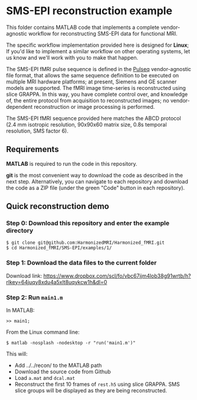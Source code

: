 # SMS-EPI reconstruction example

This folder contains MATLAB code that implements 
a complete vendor-agnostic workflow for reconstructing
SMS-EPI data for functional MRI.

The specific workflow implementation provided here is 
designed for **Linux**;
If you'd like to implement a similar workflow on
other operating systems, let us know and we'll work with
you to make that happen.

The SMS-EPI fMRI pulse sequence is defined in the 
[Pulseq](https://pulseq.github.io/ "Vendor-agnostic MRI pulse sequences")
vendor-agnostic file format,
that allows the same sequence definition to be executed on multiple MRI
hardware platforms; at present, Siemens and GE scanner models 
are supported.
The fMRI image time-series is reconstructed using slice GRAPPA.
In this way, you have complete control over, and knowledge of, 
the entire protocol from acquisition to reconstructed images;
no vendor-dependent reconstruction or image processing is performed.

The SMS-EPI fMRI sequence provided here matches the ABCD protocol
(2.4 mm isotropic resolution, 90x90x60 matrix size, 0.8s temporal resolution,
SMS factor 6).


## Requirements

**MATLAB** is required to run the code in this repository.

**git** is the most convenient way to download the code as described in the next step. 
Alternatively, you can navigate to each repository and download the code as a ZIP file 
(under the green "Code" button in each repository).


## Quick reconstruction demo


### Step 0: Download this repository and enter the example directory

```
$ git clone git@github.com:HarmonizedMRI/Harmonized_fMRI.git
$ cd Harmonized_fMRI/SMS-EPI/examples/1/
```

### Step 1: Download the data files to the current folder

Download link: https://www.dropbox.com/scl/fo/vbc67ijm4lob38g91wrtb/h?rlkey=64juqy8xdu4a5xlt8uqykcw1h&dl=0


### Step 2: Run `main1.m`

In MATLAB:
```
>> main1;
```

From the Linux command line:
```
$ matlab -nosplash -nodesktop -r "run('main1.m')"
```

This will:
   * Add ../../recon/ to the MATLAB path
   * Download the source code from Github
   * Load `a.mat` and `dcal.mat`
   * Reconstruct the first 10 frames of `rest.h5` using slice GRAPPA.
     SMS slice groups will be displayed as they are being reconstructed.

